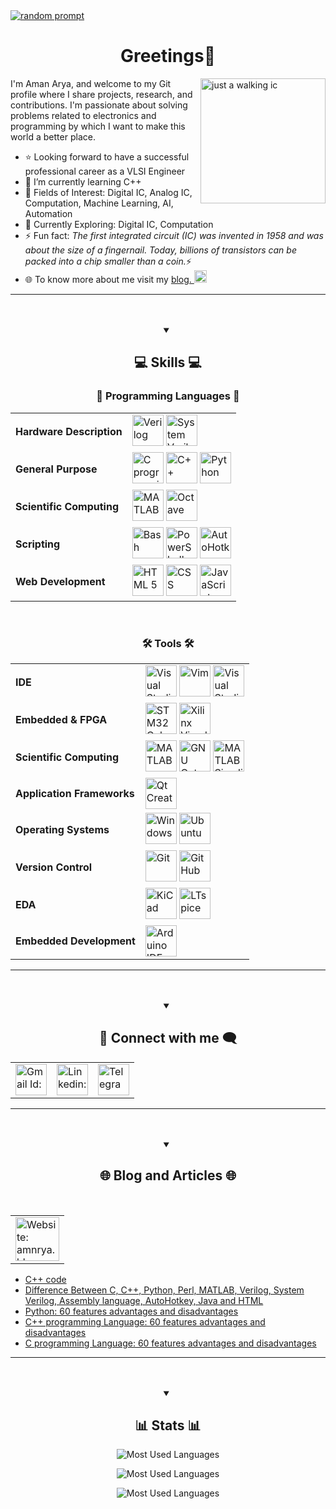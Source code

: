 <a href="https://amnrya.blogspot.com/p/about.html">
	<img title="Just a random prompt for my life and beyond♾️...  Have a look on my website🌐... " src="https://res.cloudinary.com/dpun25sko/image/upload/v1731701244/AA%27s%20Web-Repo/ucssize.webp" alt="random prompt">
</a>
	<h1 align="center">Greetings👋</h1>


<img align="right" width=200px title="IC on a walk..." src="https://media1.tenor.com/m/fKemXSbd-pAAAAAC/microchip.gif" alt="just a walking ic">
I'm Aman Arya, and welcome to my Git profile where I share projects, research, and contributions. I'm passionate about solving problems related to electronics and programming by which I want to make this world a better place. 
<ul>
	<li>⭐ Looking forward to have a successful professional career as a VLSI Engineer</li>
	<li>🌱 I’m currently learning C++</li>
	<li>🧠 Fields of Interest: Digital IC, Analog IC, Computation, Machine Learning, AI, Automation</li>
	<li>🚀 Currently Exploring: Digital IC, Computation</li>
	<li>⚡ Fun fact: <em>The first integrated circuit (IC) was invented in 1958 and was about the size of a fingernail. Today, billions of transistors can be packed into a chip smaller than a coin.</em>⚡</li>
	<li>
		🌐 To know more about me visit my 
			<a href="https://amnrya.blogspot.com/p/about.html">
				blog.
				<img alt="Blog: About me" title="About me: https://amnrya.blogspot.com/p/about.html" width=20 src="https://res.cloudinary.com/dpun25sko/image/upload/v1732938215/weblogo_cjdxjk.svg">
			</a>
		</li>
</ul>
<hr>
<br>
<br>

<details open>
<summary align="center"><h2>💻 Skills 💻</h2> </summary>
<div align="center">
	
### 🔣 Programming Languages 🔣
<table>
	<tr>
		<td><strong>Hardware Description</strong></td>
		<td>
			<picture>
				<source media="(prefers-color-scheme: dark)" width=50 title="Verilog" srcset="https://res.cloudinary.com/dpun25sko/image/upload/v1732935630/verilog_light_piroqw.svg">
				<source media="(prefers-color-scheme: light)" width=50 title="Verilog" srcset="https://res.cloudinary.com/dpun25sko/image/upload/v1732813883/verilog_yhp4hd.svg">
				<img alt="Verilog" width=50 title="Verilog" src="https://res.cloudinary.com/dpun25sko/image/upload/v1732813883/verilog_yhp4hd.svg">
			</picture>
			<picture>
				<source media="(prefers-color-scheme: dark)" width=50 title="System Verilog" srcset="https://res.cloudinary.com/dpun25sko/image/upload/v1732935389/systemverilog_light_uecqda.svg">
				<source media="(prefers-color-scheme: light)" width=50 title="System Verilog" srcset="https://res.cloudinary.com/dpun25sko/image/upload/v1732813872/systemverilog_ypszgx.svg">
				<img alt="System Verilog" width=50 title="System Verilog" src="https://res.cloudinary.com/dpun25sko/image/upload/v1732813872/systemverilog_ypszgx.svg">
			</picture>		
		</td>
	</tr>
	<tr>
		<td title="general purpose programming language"><strong>General Purpose</strong></td>
		<td>
			<img width=50 title="C programming language" src="https://skillicons.dev/icons?i=c&theme=dark">
			<img width=50 title="C++ programming language" src="https://skillicons.dev/icons?i=cpp&theme=dark">
			<picture>
				<source media="(prefers-color-scheme: dark)" width=50 title="Python" srcset="https://skillicons.dev/icons?i=python&theme=light">
				<source media="(prefers-color-scheme: light)" width=50 title="Python" srcset="https://skillicons.dev/icons?i=python&theme=dark">
				<img alt="Python" width=50 title="Python" src="https://skillicons.dev/icons?i=python&theme=dark">
			</picture>
		</td>
	</tr>
	<tr>
		<td><strong>Scientific Computing</strong></td>
		<td>
			<picture>
				<source media="(prefers-color-scheme: dark)" width=50 title="MATLAB" srcset="https://skillicons.dev/icons?i=matlab&theme=light">
				<source media="(prefers-color-scheme: light)" width=50 title="MATLAB" srcset="https://skillicons.dev/icons?i=matlab&theme=dark">
				<img alt="MATLAB" width=50 title="MATLAB" src="https://skillicons.dev/icons?i=matlab&theme=dark">
			</picture>
			<picture>
				<source media="(prefers-color-scheme: dark)" width=50 title="Octave" srcset="https://skillicons.dev/icons?i=octave&theme=light">
				<source media="(prefers-color-scheme: light)" width=50 title="Octave" srcset="https://skillicons.dev/icons?i=octave&theme=dark">
				<img alt="Octave" width=50 title="Octave" src="https://skillicons.dev/icons?i=octave&theme=dark">
			</picture>
		</td>
	</tr>
	<tr>
		<td><strong>Scripting</strong></td>
		<td>
			<picture>
				<source media="(prefers-color-scheme: dark)" width=50 title="Bash" srcset="https://skillicons.dev/icons?i=bash&theme=light">
				<source media="(prefers-color-scheme: light)" width=50 title="Bash" srcset="https://skillicons.dev/icons?i=bash&theme=dark">
				<img alt="Bash" width=50 title="Bash" src="https://skillicons.dev/icons?i=bash&theme=dark">
			</picture>
			<picture>
				<source media="(prefers-color-scheme: dark)" width=50 title="PowerShell" srcset="https://skillicons.dev/icons?i=powershell&theme=light">
				<source media="(prefers-color-scheme: light)" width=50 title="PowerShell" srcset="https://skillicons.dev/icons?i=powershell&theme=dark">
				<img alt="PowerShell" width=50 title="PowerShell" src="https://skillicons.dev/icons?i=powershell&theme=dark">
			</picture>
			<picture>
				<source media="(prefers-color-scheme: dark)" width=50 title="AutoHotkey" srcset="https://res.cloudinary.com/dpun25sko/image/upload/v1732907747/ahk_light_jyv2zc.svg">
				<source media="(prefers-color-scheme: light)" width=50 title="AutoHotkey" srcset="https://res.cloudinary.com/dpun25sko/image/upload/v1732907747/ahk_rdtmtm.svg">
				<img alt="AutoHotkey" width=50 title="AutoHotkey" src="https://res.cloudinary.com/dpun25sko/image/upload/v1732907747/ahk_rdtmtm.svg">
			</picture>
		</td>
	</tr>
	<tr>
		<td><strong>Web Development</strong></td>
		<td>
			<img width=50 title="HTML 5" src="https://skillicons.dev/icons?i=html&theme=dark">
			<img width=50 title="CSS" src="https://skillicons.dev/icons?i=css&theme=dark">			
			<img width=50 title="JavaScript" src="https://skillicons.dev/icons?i=js&theme=dark">
		</td>
	</tr>
</table>
<br>

### 🛠️ Tools 🛠️
<table>
	<tr>
		<td title="Integrated Development Environments" ><strong>IDE</strong></td>
		<td>
			<picture>
				<source media="(prefers-color-scheme: dark)" width=50 title="Visual Studio Code" srcset="https://skillicons.dev/icons?i=vscode&theme=light">
				<source media="(prefers-color-scheme: light)" width=50 title="Visual Studio Code" srcset="https://skillicons.dev/icons?i=vscode&theme=dark">
				<img alt="Visual Studio Code" width=50 title="Visual Studio Code" src="https://skillicons.dev/icons?i=vscode&theme=dark">
			</picture>
			<picture>
				<source media="(prefers-color-scheme: dark)" width=50 title="Vim" srcset="https://skillicons.dev/icons?i=vim&theme=light">
				<source media="(prefers-color-scheme: light)" width=50 title="Vim" srcset="https://skillicons.dev/icons?i=vim&theme=dark">
				<img alt="Vim" width=50 title="Vim" src="https://skillicons.dev/icons?i=vim&theme=dark">
			</picture>
			<picture>
				<source media="(prefers-color-scheme: dark)" width=50 title="Visual Studio 2022" srcset="https://skillicons.dev/icons?i=visualstudio&theme=light">
				<source media="(prefers-color-scheme: light)" width=50 title="Visual Studio 2022" srcset="https://skillicons.dev/icons?i=visualstudio&theme=dark">
				<img alt="Visual Studio 2022" width=50 title="Visual Studio 2022" src="https://skillicons.dev/icons?i=visualstudio&theme=dark">
			</picture>
		</td>
	</tr>
	<tr>
		<td title="Embedded Systems and FPGA Tools"><strong>Embedded & FPGA </strong></td>
		<td>
			<img width=50 title="STM32 Cube IDE" src="https://res.cloudinary.com/dpun25sko/image/upload/v1732864300/stm32cube_mpyz4u.svg">
			<picture>
				<source media="(prefers-color-scheme: dark)" width=50 title="Xilinx Vivado" srcset="https://res.cloudinary.com/dpun25sko/image/upload/v1732905691/xilinx_vivado_light_ixfz3b.svg">
				<source media="(prefers-color-scheme: light)" width=50 title="Xilinx Vivado" srcset="https://res.cloudinary.com/dpun25sko/image/upload/v1732864327/xilinx_vivado_oq5emo.svg">
				<img alt="Xilinx Vivado" width=50 title="Xilinx Vivado" src="https://res.cloudinary.com/dpun25sko/image/upload/v1732864327/xilinx_vivado_oq5emo.svg">
			</picture>
		</td>
	</tr>
	<tr>
		<td title="Scientific Computing and Engineering Tools"><strong>Scientific Computing</strong></td>
		<td>
			<picture>
				<source media="(prefers-color-scheme: dark)" width=50 title="MATLAB" srcset="https://skillicons.dev/icons?i=matlab&theme=light">
				<source media="(prefers-color-scheme: light)" width=50 title="MATLAB" srcset="https://skillicons.dev/icons?i=matlab&theme=dark">
				<img alt="MATLAB" width=50 title="MATLAB" src="https://skillicons.dev/icons?i=matlab&theme=dark">
			</picture>
			<picture>
				<source media="(prefers-color-scheme: dark)" width=50 title="GNU Octave" srcset="https://skillicons.dev/icons?i=octave&theme=light">
				<source media="(prefers-color-scheme: light)" width=50 title="GNU Octave" srcset="https://skillicons.dev/icons?i=octave&theme=dark">
				<img alt="GNU Octave" width=50 title="GNU Octave" src="https://skillicons.dev/icons?i=octave&theme=dark">
			</picture>
			<picture>
				<source media="(prefers-color-scheme: dark)" width=50 title="MATLAB Simulink" srcset="https://res.cloudinary.com/dpun25sko/image/upload/v1732904656/simulink_light_uui5wa.svg">
				<source media="(prefers-color-scheme: light)" width=50 title="MATLAB Simulink" srcset="https://res.cloudinary.com/dpun25sko/image/upload/v1732864228/simulink_tg7mnu.svg">
				<img alt="MATLAB Simulink" width=50 title="MATLAB Simulink" src="https://res.cloudinary.com/dpun25sko/image/upload/v1732864228/simulink_tg7mnu.svg">
			</picture>
		</td>
	</tr>
	<tr>
		<td title="Application Development Frameworks Tools"><strong>Application Frameworks</strong></td>
		<td>
			<picture>
				<source media="(prefers-color-scheme: dark)" width=50 title="Qt Creator" srcset="https://skillicons.dev/icons?i=qt&theme=light">
				<source media="(prefers-color-scheme: light)" width=50 title="Qt Creator" srcset="https://skillicons.dev/icons?i=qt&theme=dark">
				<img alt="Qt Creator" width=50 title="Qt Creator" src="https://skillicons.dev/icons?i=qt&theme=dark">
			</picture>
		</td>
	</tr>
	<tr>
		<td title="Operating Systems"><strong>Operating Systems</strong></td>
		<td>
			<picture>
				<source media="(prefers-color-scheme: dark)" width=50 title="Windows" srcset="https://skillicons.dev/icons?i=windows&theme=light">
				<source media="(prefers-color-scheme: light)" width=50 title="Windows" srcset="https://skillicons.dev/icons?i=windows&theme=dark">
				<img alt="Windows" width=50 title="Windows" src="https://skillicons.dev/icons?i=windows&theme=dark">
			</picture>
			<picture>
				<source media="(prefers-color-scheme: dark)" width=50 title="Ubuntu" srcset="https://skillicons.dev/icons?i=ubuntu&theme=light">
				<source media="(prefers-color-scheme: light)" width=50 title="Ubuntu" srcset="https://skillicons.dev/icons?i=ubuntu&theme=dark">
				<img alt="Ubuntu" width=50 title="Ubuntu" src="https://skillicons.dev/icons?i=unbuntu&theme=dark">
			</picture>
		</td>
	</tr>
	<tr>
		<td title="Version Control and Collaboration Platforms"><strong>Version Control</strong></td>
		<td>
			<img width=50 title="Git" src="https://skillicons.dev/icons?i=git&theme=dark">
			<picture>
				<source media="(prefers-color-scheme: dark)" width=50 title="GitHub" srcset="https://skillicons.dev/icons?i=github&theme=light">
				<source media="(prefers-color-scheme: light)" width=50 title="GitHub" srcset="https://skillicons.dev/icons?i=github&theme=dark">
				<img alt="GitHub" width=50 title="GitHub" src="https://skillicons.dev/icons?i=github&theme=dark">
			</picture>
		</td>
	</tr>
	<tr>
		<td title="Electronics Design Automation (EDA) Tools"><strong>EDA</strong></td>
		<td>
			<img width=50 title="KiCad" src="https://res.cloudinary.com/dpun25sko/image/upload/v1732864257/kicad_wanrzf.svg">
			<picture>
				<source media="(prefers-color-scheme: dark)" width=50 title="LTspice" srcset="https://res.cloudinary.com/dpun25sko/image/upload/v1732903893/ltspice_light_nijvw8.svg">
				<source media="(prefers-color-scheme: light)" width=50 title="LTspice" srcset="https://res.cloudinary.com/dpun25sko/image/upload/v1732864274/ltspice_pxjddk.svg">
				<img alt="LTspice" width=50 title="LTspice" src="https://res.cloudinary.com/dpun25sko/image/upload/v1732864274/ltspice_pxjddk.svg">
			</picture>
		</td>
	</tr>
		<td title="Embedded Development Platforms"><strong>Embedded Development</strong></td>
		<td>
			<img width=50 title="Arduino IDE" src="https://skillicons.dev/icons?i=arduino&theme=dark">
		</td>
	</tr>
</table>
</div>
</details>
<hr>
<br>
<br>

<details open>
<summary align="center">
<h2>💬 Connect with me 🗨️</h2>
</summary>

<div align="center">

<table>
	<tr>
		<td>
			<a href="mailto:amanarya1r@gmail.com">
				<picture>
					<source media="(prefers-color-scheme: dark)" width=50 title="Connect via Gmail: amanarya1r@gmail.com" srcset="https://skillicons.dev/icons?i=gmail&theme=light">
					<source media="(prefers-color-scheme: light)" width=50 title="Connect via Gmail: amanarya1r@gmail.com" srcset="https://skillicons.dev/icons?i=gmail&theme=dark">
					<img alt="Gmail Id: amanarya1r@gmail.com" width=50 title="Connect via Gmail: amanarya1r@gmail.com" src="https://skillicons.dev/icons?i=gmail&theme=dark">
				</picture>
			</a>
		</td>
		<td>
			<a href="https://www.linkedin.com/in/amanarya1r/">
				<img alt="Linkedin: amanarya1r" title="Connect via Linkedin: amanarya1r" width=50 src="https://skillicons.dev/icons?i=linkedin&theme=dark">
			</a>
		</td>
		<td>
			<a href="https://t.me/amanarya1r">
				<img alt="Telegram: amanarya1r" width=50 title="Connect via Telegram: amanarya1r" src="https://res.cloudinary.com/dpun25sko/image/upload/v1732900192/telegram_f359j2.svg">
			</a>
		</td>
	</tr>
</table>
</div>
</details>
<hr>
<br>
<br>

<details open>
<summary align="center"><h2>🌐 Blog and Articles 🌐</h2></summary>
<div align="center">
<table>
	<tr>
		<td>
			<a href="https://amnrya.blogspot.com/">
				<img alt="Website: amnrya.blogspot.com" title="For blogs and more information please visit: amnrya.blogspot.com" width=70 src="https://res.cloudinary.com/dpun25sko/image/upload/v1732938215/weblogo_cjdxjk.svg">
			</a>
		</td>
	</tr>
	<br>
</table>
</div>

<!-- BLOG-POST-LIST:START -->
- [C++ code](https://amnrya.blogspot.com/2024/09/c-code.html)
- [Difference Between C, C++, Python, Perl, MATLAB, Verilog, System Verilog, Assembly language, AutoHotkey, Java and HTML](https://amnrya.blogspot.com/2024/05/difference-between-c-c-python-perl.html)
- [Python: 60 features advantages and disadvantages](https://amnrya.blogspot.com/2024/04/python-60-features-advantages-and.html)
- [C++ programming Language: 60 features advantages and disadvantages](https://amnrya.blogspot.com/2024/04/c-programming-language-60-features_29.html)
- [C programming Language: 60 features advantages and disadvantages](https://amnrya.blogspot.com/2024/04/c-programming-language-60-features.html)
<!-- BLOG-POST-LIST:END -->

</details>
<hr>
<br>
<br>

<details open>
<summary align="center"><h2>📊 Stats 📊</h2></summary>
<div align="center">
<p>
	<picture>
		<source media="(prefers-color-scheme: dark)" title="Most Used Languages" srcset="https://github-readme-stats.vercel.app/api/top-langs?username=amanarya1r&show_icons=true&theme=transparent&hide_border=true&title_color=6d88fb&text_color=ffffff&card_width=500&locale=en&layout=compact">
		<source media="(prefers-color-scheme: light)" title="Most Used Languages" srcset="https://github-readme-stats.vercel.app/api/top-langs?username=amanarya1r&show_icons=true&theme=transparent&hide_border=true&title_color=6d88fb&text_color=000000&card_width=500&locale=en&layout=compact">
		<img alt="Most Used Languages" title="Most Used Languages" src="https://github-readme-stats.vercel.app/api/top-langs?username=amanarya1r&show_icons=true&theme=transparent&hide_border=true&bg_color=f4f2ed&title_color=6d88fb&text_color=ffffff&card_width=500&locale=en&layout=compact">
	</picture>
</p>

<p>
	<picture>
		<source media="(prefers-color-scheme: dark)" title="Most Used Languages" srcset="https://github-readme-stats.vercel.app/api?username=amanarya1r&show_icons=true&theme=transparent&title_color=6d88fb&text_color=ffffff&hide_border=true&rank_icon=github&card_width=500&locale=en">
		<source media="(prefers-color-scheme: light)" title="Most Used Languages" srcset="https://github-readme-stats.vercel.app/api?username=amanarya1r&show_icons=true&theme=transparent&title_color=6d88fb&text_color=000000&hide_border=true&rank_icon=github&card_width=500&locale=en">
		<img alt="Most Used Languages" title="Most Used Languages" src="https://github-readme-stats.vercel.app/api?username=amanarya1r&show_icons=true&theme=dark&title_color=6d88fb&text_color=ffffff&bg_color=f4f2ed&hide_border=true&rank_icon=github&card_width=500&locale=en">
	</picture>
</p>

<p>
	<picture>
		<source media="(prefers-color-scheme: dark)" title="Most Used Languages" srcset="https://streak-stats.demolab.com?user=amanarya1r&theme=transparent&hide_border=true&ring=6D88FB&fire=79FF97&stroke=365CFF&dates=79FF97&card_width=500&sideLabels=ffffff&currStreakLabel=ffffff&currStreakNum=ffffff&sideNums=ffffff">
		<source media="(prefers-color-scheme: light)" title="Most Used Languages" srcset="https://streak-stats.demolab.com?user=amanarya1r&theme=transparent&hide_border=true&ring=6D88FB&fire=79FF97&stroke=365CFF&dates=79FF97&card_width=500&sideLabels=000000&currStreakLabel=000000&currStreakNum=000000&sideNums=000000">
		<img alt="Most Used Languages" title="Most Used Languages" src="https://streak-stats.demolab.com?user=amanarya1r&theme=transparent&hide_border=true&background=151515&ring=6D88FB&fire=79FF97&stroke=365CFF&dates=79FF97&card_width=500&sideLabels=ffffff&currStreakLabel=ffffff&currStreakNum=ffffff&sideNums=ffffff">
	</picture>
</p>
</div>
</details>

